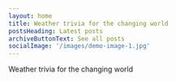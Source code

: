 ```yaml
---
layout: home
title: Weather trivia for the changing world
postsHeading: Latest posts
archiveButtonText: See all posts
socialImage: '/images/demo-image-1.jpg'
---
```


Weather trivia for the changing world
